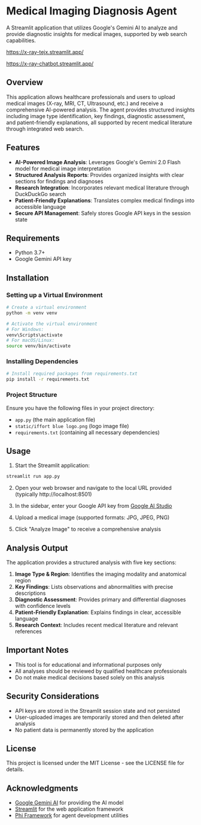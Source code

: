 # Medical Imaging Diagnosis Agent

A Streamlit application that utilizes Google's Gemini AI to analyze and provide diagnostic insights for medical images, supported by web search capabilities.

https://x-ray-tejx.streamlit.app/

https://x-ray-chatbot.streamlit.app/
## Overview

This application allows healthcare professionals and users to upload medical images (X-ray, MRI, CT, Ultrasound, etc.) and receive a comprehensive AI-powered analysis. The agent provides structured insights including image type identification, key findings, diagnostic assessment, and patient-friendly explanations, all supported by recent medical literature through integrated web search.

## Features

- **AI-Powered Image Analysis**: Leverages Google's Gemini 2.0 Flash model for medical image interpretation
- **Structured Analysis Reports**: Provides organized insights with clear sections for findings and diagnoses
- **Research Integration**: Incorporates relevant medical literature through DuckDuckGo search
- **Patient-Friendly Explanations**: Translates complex medical findings into accessible language
- **Secure API Management**: Safely stores Google API keys in the session state

## Requirements

- Python 3.7+
- Google Gemini API key

## Installation

### Setting up a Virtual Environment

```bash
# Create a virtual environment
python -m venv venv

# Activate the virtual environment
# For Windows:
venv\Scripts\activate
# For macOS/Linux:
source venv/bin/activate
```

### Installing Dependencies

```bash
# Install required packages from requirements.txt
pip install -r requirements.txt
```

### Project Structure

Ensure you have the following files in your project directory:
- `app.py` (the main application file)
- `static/iffort blue logo.png` (logo image file)
- `requirements.txt` (containing all necessary dependencies)

## Usage

1. Start the Streamlit application:

```bash
streamlit run app.py
```

2. Open your web browser and navigate to the local URL provided (typically http://localhost:8501)

3. In the sidebar, enter your Google API key from [Google AI Studio](https://aistudio.google.com/apikey)

4. Upload a medical image (supported formats: JPG, JPEG, PNG)

5. Click "Analyze Image" to receive a comprehensive analysis

## Analysis Output

The application provides a structured analysis with five key sections:

1. **Image Type & Region**: Identifies the imaging modality and anatomical region
2. **Key Findings**: Lists observations and abnormalities with precise descriptions
3. **Diagnostic Assessment**: Provides primary and differential diagnoses with confidence levels
4. **Patient-Friendly Explanation**: Explains findings in clear, accessible language
5. **Research Context**: Includes recent medical literature and relevant references

## Important Notes

- This tool is for educational and informational purposes only
- All analyses should be reviewed by qualified healthcare professionals
- Do not make medical decisions based solely on this analysis

## Security Considerations

- API keys are stored in the Streamlit session state and not persisted
- User-uploaded images are temporarily stored and then deleted after analysis
- No patient data is permanently stored by the application

## License

This project is licensed under the MIT License - see the LICENSE file for details.

## Acknowledgments

- [Google Gemini AI](https://ai.google.dev/) for providing the AI model
- [Streamlit](https://streamlit.io/) for the web application framework
- [Phi Framework](https://docs.philab.dev/) for agent development utilities
